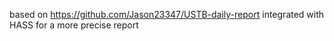 based on https://github.com/Jason23347/USTB-daily-report
integrated with HASS for a more precise report